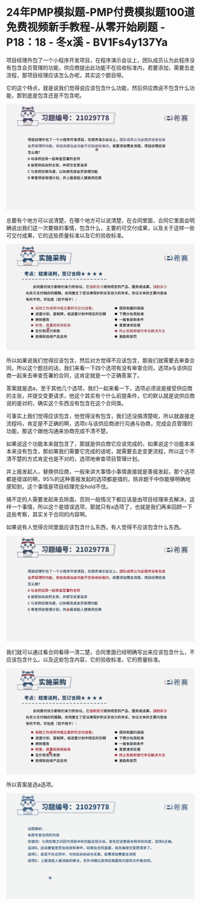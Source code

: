 # 24年PMP模拟题-PMP付费模拟题100道免费视频新手教程-从零开始刷题 - P18：18 - 冬x溪 - BV1Fs4y137Ya

项目经理外包了一个小程序开发项目，在程序演示会议上，团队成员认为此程序没有包含会员管理的功能，供应商提出此功能不在验收标准内，若要添加，需要去走流程，那项目经理应该怎么办呢，其实这个题目呀。

它的这个特点，就是说我们觉得说应该包含什么功能，然后供应商说不包含什么功能，那到底是包含还是不包含呢。



![](img/17d7bd6de4cefbc3fe349c1ab73cde2e_1.png)

总要有个地方可以说清楚，在哪个地方可以说清楚，在合同里面，合同它里面会明确说出我们这一次要做的事情，包含什么，主要的可交付成果，以及关于这样一些可交付成果，它的这些质量标准以及它的验收标准。



![](img/17d7bd6de4cefbc3fe349c1ab73cde2e_3.png)

所以如果说我们觉得应该包含，然后对方觉得不应该包含，那我们就需要去审查合同，所以这个题目的话，我们来看一下四个选项有没有审查合同，选项a与该供应商一起来去审查签署的合同，这肯定就是一个正确答案了。

答案就是选a，至于其他几个选项，我们一起来看一下，选项必须说是接受供应商的主张，并提交变更请求，他这个其实有个什么前提条件，它的默认就是说供应商说的是对的，确实这个东西没有包含在这个合同类。

可事实上我们觉得应该包含，他觉得没有包含，我们还没搞清楚呢，所以就直接走流程吗，肯定是不正确的啊，选项c与该供应商进行沟通与协商，完成会员管理的功能，那这个跟他沟通来协商完成不清不楚。

如果说这个功能本来就包含了，那就是供应商它应该完成的，如果说这个功能本来本来没有包含，那如果我们需要它完成的话呢，就需要去走变更流程，所以这个不清不楚的方式肯定也是不对的，选项地审查项目管理计划。

并上报发起人，替换供应商，一般来讲大事情小事情直接就是善报发起，那个选项都是错误的啊，95%的这种善报发起的选项都是错的，除非题干中你能够明确地感知到，这个事情是项目经理完全hold不住。

搞不定的人需要发起来去除面，否则一般情况下都应该是由项目经理来去解决，这样一个事情，所以这个是错误选项，那就只有a选项了，也就是我们再来回顾一下这些考察，其实关于合同的内容啊。

如果说有人觉得合同里面应该包含什么东西，有人觉得不应该包含什么东西。

![](img/17d7bd6de4cefbc3fe349c1ab73cde2e_5.png)

我们就可以通过看合同看得一清二楚，合同里面已经明确写出来应该包含什么，不应该包含什么，以及这些包含内容，它的验收标准，它的质量标准。



![](img/17d7bd6de4cefbc3fe349c1ab73cde2e_7.png)

所以答案是选a选项。

![](img/17d7bd6de4cefbc3fe349c1ab73cde2e_9.png)